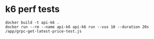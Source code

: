 # k6 perf tests

```
docker build -t api-k6 .
docker run --rm --name api-k6 api-k6 run --vus 10 --duration 20s  /app/grpc-get-latest-price-test.js
```
